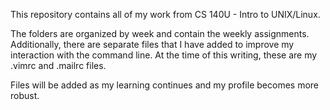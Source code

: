 This repository contains all of my work from CS 140U - Intro to UNIX/Linux.

The folders are organized by week and contain the weekly assignments. Additionally, there are separate files that I have added to improve my interaction with the command line. At the time of this writing, these are my .vimrc and .mailrc files. 

Files will be added as my learning continues and my profile becomes more robust.

